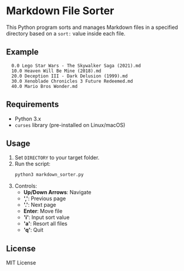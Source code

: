 # Markdown File Sorter

This Python program sorts and manages Markdown files in a specified directory based on a `sort:` value inside each file.

## Example
```
  0.0 Lego Star Wars - The Skywalker Saga (2021).md
  10.0 Heaven Will Be Mine (2018).md
  20.0 Deception III - Dark Delusion (1999).md
  30.0 Xenoblade Chronicles 3 Future Redeemed.md
  40.0 Mario Bros Wonder.md
```

## Requirements
- Python 3.x
- `curses` library (pre-installed on Linux/macOS)

## Usage
1. Set `DIRECTORY` to your target folder.
2. Run the script:  
   ```bash
   python3 markdown_sorter.py
   ```
3. Controls:
   - **Up/Down Arrows**: Navigate
   - **','**: Previous page
   - **'.'**: Next page
   - **Enter**: Move file
   - **'i'**: Input sort value
   - **'a'**: Resort all files
   - **'q'**: Quit

## License
MIT License
